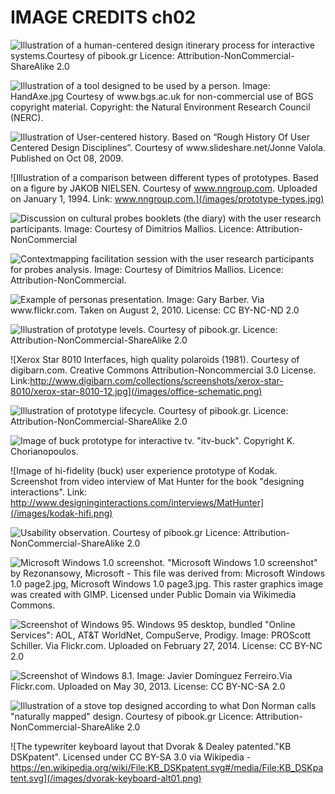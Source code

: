 # IMAGE CREDITS ch02

![Illustration of a human-centered design itinerary process for interactive systems.Courtesy of pibook.gr Licence: Attribution-NonCommercial-ShareAlike 2.0](/images/human-centered-design.jpg)

![Illustration of a tool designed to be used by a person. Image: HandAxe.jpg Courtesy of www.bgs.ac.uk for non-commercial use of BGS copyright material. Copyright: the Natural Environment Research Council (NERC).](/images/tool-need.jpg)

![Illustration of User-centered history. Based on “Rough History Of User Centered Design Disciplines”. Courtesy of www.slideshare.net/Jonne Valola. Published on Oct 08, 2009.](/images/user-centered-history.jpg)

![Illustration of a comparison between different types of prototypes. Based on a figure by JAKOB NIELSEN. Courtesy of  www.nngroup.com. Uploaded on January 1, 1994. Link: www.nngroup.com.](/images/prototype-types.jpg)

![Discussion on cultural probes booklets (the diary) with the user research participants. Image: Courtesy of Dimitrios Mallios. Licence: Attribution-NonCommercial](/images/probes.jpeg)

![Contextmapping facilitation session with the user research participants for probes analysis. Image: Courtesy of Dimitrios Mallios. Licence: Attribution-NonCommercial.](/images/probes-analysis.jpg)

![Example of personas presentation. Image: Gary Barber. Via www.flickr.com. Taken on August 2, 2010. License: CC BY-NC-ND 2.0 ](/images/personas.jpg)

![Illustration of prototype levels. Courtesy of pibook.gr. Licence: Attribution-NonCommercial-ShareAlike 2.0](/images/prototype-levels.jpg)

![Xerox Star 8010 Interfaces, high quality polaroids (1981). Courtesy of digibarn.com. Creative Commons Attribution-Noncommercial 3.0 License. Link:http://www.digibarn.com/collections/screenshots/xerox-star-8010/xerox-star-8010-12.jpg](/images/office-schematic.png)

![Illustration of prototype lifecycle. Courtesy of pibook.gr. Licence: Attribution-NonCommercial-ShareAlike 2.0](/images/prototype-lifecycle.jpg)

![Image of buck prototype for interactive tv. "itv-buck". Copyright K. Chorianopoulos. ](/images/itv-buck.png)

![Image of hi-fidelity (buck) user experience prototype of Kodak. Screenshot from video interview of Mat Hunter for the book "designing interactions". Link: http://www.designinginteractions.com/interviews/MatHunter](/images/kodak-hifi.png)

![Usability observation. Courtesy of pibook.gr Licence: Attribution-NonCommercial-ShareAlike 2.0](/images/usability-observation.png)

![Microsoft Windows 1.0 screenshot. "Microsoft Windows 1.0 screenshot" by Rezonansowy, Microsoft - This file was derived from: Microsoft Windows 1.0 page2.jpg, Microsoft Windows 1.0 page3.jpg. This raster graphics image was created with GIMP. Licensed under Public Domain via Wikimedia Commons.](/images/windows1.jpg)

![Screenshot of Windows 95. Windows 95 desktop, bundled "Online Services": AOL, AT&T WorldNet, CompuServe, Prodigy. Image: PROScott Schiller. Via Flickr.com. Uploaded on February 27, 2014. License: CC BY-NC 2.0](/images/windows95-alt01.jpg)

![Screenshot of Windows 8.1. Image: Javier Domínguez Ferreiro.Via Flickr.com. Uploaded on May 30, 2013. License: CC BY-NC-SA 2.0](/images/windows8.png)

![Illustration of a stove top designed according to what Don Norman calls "naturally mapped" design. Courtesy of pibook.gr Licence: Attribution-NonCommercial-ShareAlike 2.0](/images/mapping-principle.jpg)

![The typewriter keyboard layout that Dvorak & Dealey patented."KB DSKpatent". Licensed under CC BY-SA 3.0 via Wikipedia - https://en.wikipedia.org/wiki/File:KB_DSKpatent.svg#/media/File:KB_DSKpatent.svg](/images/dvorak-keyboard-alt01.png)
